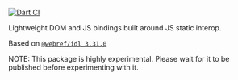 [![Dart CI](https://github.com/dart-lang/web/actions/workflows/test-package.yml/badge.svg)](https://github.com/dart-lang/web/actions/workflows/test-package.yml)

Lightweight DOM and JS bindings built around JS static interop.

<!-- START updated by /tool/update_bindings.dart. Do not modify by hand -->
Based on [`@webref/idl 3.31.0`](https://www.npmjs.com/package/@webref/idl/v/3.31.0)
<!-- END updated by /tool/update_bindings.dart. Do not modify by hand -->

NOTE: This package is highly experimental. Please wait for it to be published
before experimenting with it.
